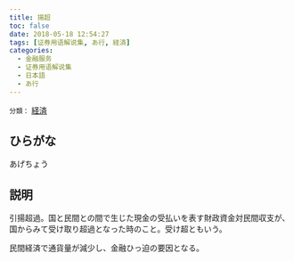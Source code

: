 ```yaml
---
title: 揚超
toc: false
date: 2018-05-18 12:54:27
tags: [证券用语解说集, あ行, 経済]
categories:
  - 金融服务
  - 证券用语解说集
  - 日本語
  - あ行
---
```


`分類：` [経済](/tags/経済/)

## ひらがな

あげちょう

## 説明

引揚超過。国と民間との間で生じた現金の受払いを表す財政資金対民間収支が、国からみて受け取り超過となった時のこと。受け超ともいう。

民間経済で通貨量が減少し、金融ひっ迫の要因となる。
